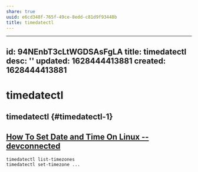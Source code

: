 ```yaml
---
share: true
uuid: e6cd348f-765f-49ce-8edd-c81d9f93448b
title: timedatectl
---
```

---
id: 94NEnbT3cLtWGDSAsFgLA
title: timedatectl
desc: ''
updated: 1628444413881
created: 1628444413881
---
# timedatectl
timedatectl {#timedatectl-1}
----------------------------

[How To Set Date and Time On Linux -- devconnected](https://devconnected.com/how-to-set-date-and-time-on-linux/)
----------------------------------------------------------------------------------------------------------------

    timedatectl list-timezones
    timedatectl set-timezone ...
